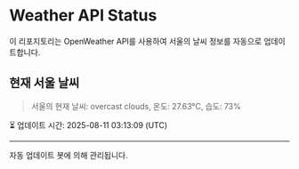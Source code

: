 
# Weather API Status

이 리포지토리는 OpenWeather API를 사용하여 서울의 날씨 정보를 자동으로 업데이트합니다.

## 현재 서울 날씨
> 서울의 현재 날씨: overcast clouds, 온도: 27.63°C, 습도: 73%

⏳ 업데이트 시간: 2025-08-11 03:13:09 (UTC)

---
자동 업데이트 봇에 의해 관리됩니다.
